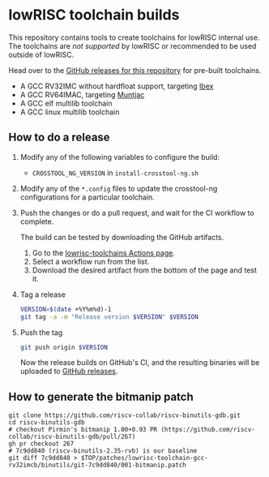 lowRISC toolchain builds
========================

This repository contains tools to create toolchains for lowRISC internal
use. The toolchains are *not supported* by lowRISC or recommended to be
used outside of lowRISC.

Head over to the
[GitHub releases for this repository](https://github.com/lowRISC/lowrisc-toolchains/releases)
for pre-built toolchains.

* A GCC RV32IMC without hardfloat support, targeting [Ibex](https://github.com/lowRISC/ibex/)
* A GCC RV64IMAC, targeting [Muntjac](https://github.com/lowRISC/muntjac)
* A GCC elf multilib toolchain
* A GCC linux multilib toolchain

How to do a release
-------------------

1. Modify any of the following variables to configure the build:
   - `CROSSTOOL_NG_VERSION` in `install-crosstool-ng.sh`

2. Modify any of the `*.config` files to update the crosstool-ng configurations
   for a particular toolchain.

3. Push the changes or do a pull request, and wait for the CI workflow to
   complete.

   The build can be tested by downloading the GitHub artifacts.
     1. Go to the [lowrisc-toolchains Actions page](https://github.com/lowRISC/lowrisc-toolchains/actions).
     2. Select a workflow run from the list.
     4. Download the desired artifact from the bottom of the page and test it.

4. Tag a release

   ```bash
   VERSION=$(date +%Y%m%d)-1
   git tag -a -m "Release version $VERSION" $VERSION
   ```

5. Push the tag

   ```bash
   git push origin $VERSION
   ```

   Now the release builds on GitHub's CI, and the resulting binaries
   will be uploaded to
   [GitHub releases](https://github.com/lowRISC/lowrisc-toolchains/releases).

How to generate the bitmanip patch
------------------------------------

```
git clone https://github.com/riscv-collab/riscv-binutils-gdb.git
cd riscv-binutils-gdb
# checkout Pirmin's bitmanip 1.00+0.93 PR (https://github.com/riscv-collab/riscv-binutils-gdb/pull/267)
gh pr checkout 267
# 7c9dd840 (riscv-binutils-2.35-rvb) is our baseline
git diff 7c9dd840 > $TOP/patches/lowrisc-toolchain-gcc-rv32imcb/binutils/git-7c9dd840/001-bitmanip.patch
```
